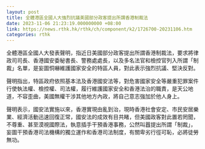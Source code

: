 ```yaml
---
layout: post
title: 全體港區全國人大強烈抗議美國部分政客提出所謂香港制裁法
date: 2023-11-06 21:23:19.000000000 +08:00
link: https://news.rthk.hk/rthk/ch/component/k2/1726700-20231106.htm
categories: rthk
---
```


全體港區全國人大發表聲明，指近日美國部分政客提出所謂香港制裁法，要求將律政司司長、香港國安委秘書長、警務處處長，以及多名法官和檢控官列入所謂「制裁」名單，是妄圖恫嚇維護國家安全的特區人員，對此表示強烈抗議、堅決反對。

聲明指出，特區政府依照基本法及香港國安法等，對危害國家安全等嚴重犯罪案件行使執法權、檢控權、司法權，履行維護國家安全和香港法治的職責，是天公地道，不容歪曲，美國無權干涉其他地方內政，將自己意志強加於他人身上。

聲明表示，國安法實施以來，香港實現由亂到治，現時香港社會安定、市民安居樂業、經濟活動迅速回復正常，國安法的成效有目共睹，但美國政客對此置若罔聞，不尊重、甚至漠視國際法，執意插手干預香港事務，公然叫囂提出所謂「制裁」，妄圖干預香港司法機構的獨立運作和香港司法制度，有關卑劣行徑可恥，必將徒勞無功。
